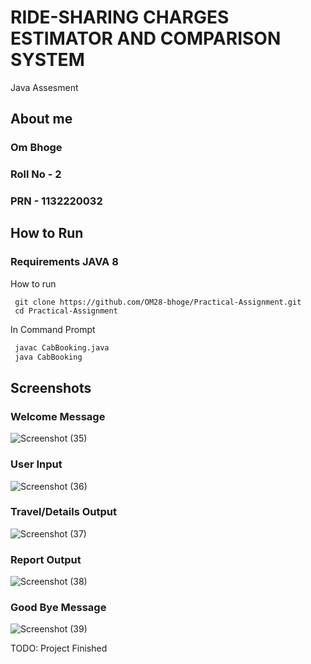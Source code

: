 # RIDE-SHARING CHARGES ESTIMATOR AND COMPARISON SYSTEM

Java Assesment
## About me

### Om Bhoge
### Roll No - 2
### PRN - 1132220032
## How to Run

### Requirements JAVA 8
How to run
```
 git clone https://github.com/OM28-bhoge/Practical-Assignment.git
 cd Practical-Assignment
```
In Command Prompt
```cmd
 javac CabBooking.java
 java CabBooking
```
## Screenshots
### Welcome Message
![Screenshot (35)](https://user-images.githubusercontent.com/114462074/202759990-fca876df-577f-487d-b173-fed6d265632d.png)
### User Input
![Screenshot (36)](https://user-images.githubusercontent.com/114462074/202760597-2f4c5c9d-47f7-4891-b2e2-461d8daa2f6a.png)
### Travel/Details Output
![Screenshot (37)](https://user-images.githubusercontent.com/114462074/202761009-f415eecf-6da4-4805-842c-15e775ec58b2.png)
### Report Output
![Screenshot (38)](https://user-images.githubusercontent.com/114462074/202761498-b9564edc-140b-4234-b805-65a5ddcb96cd.png)
### Good Bye Message
![Screenshot (39)](https://user-images.githubusercontent.com/114462074/202761996-5424e9b1-ad40-4a59-875e-0d7c28cef27b.png)

TODO: Project Finished
